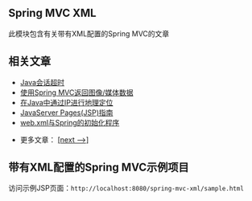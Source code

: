 ## Spring MVC XML

此模块包含有关带有XML配置的Spring MVC的文章

## 相关文章

+ [Java会话超时](docs/Java会话超时.md)
+ [使用Spring MVC返回图像/媒体数据](docs/使用SpringMVC返回图像-媒体数据.md)
+ [在Java中通过IP进行地理定位](docs/在Java中通过IP进行地理定位.md)
+ [JavaServer Pages(JSP)指南](docs/JavaServerPages(JSP)指南.md)
+ [web.xml与Spring的初始化程序](docs/web.xml与Spring的初始化程序.md)

- 更多文章： [[next -->]](../spring-mvc-xml-2/README.md)

## 带有XML配置的Spring MVC示例项目

访问示例JSP页面：`http://localhost:8080/spring-mvc-xml/sample.html`